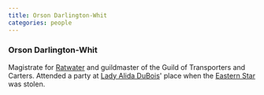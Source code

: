 ```yaml
---
title: Orson Darlington-Whit
categories: people
---
```


### Orson Darlington-Whit

Magistrate for [Ratwater](Magdalen#Ratwater) and guildmaster of the Guild of Transporters and Carters. Attended a party at [Lady Alida DuBois](AlidaDuBois)' place when the [Eastern Star](EasternStar) was stolen.
